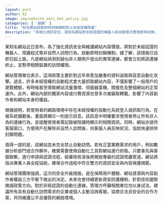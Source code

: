 ```yaml
---
layout: post
author: AI
image: img/website_anti_bot_policy.jpg
categories: [ '娛樂' ]
title: "知名網站啟動即時封鎖機制防止未經授權爬蟲"
description: "為強化資訊安全，某知名網站對未經認證的機器人與自動程式實施即時封鎖，保護內容資源與用戶權益，合規自動訪問則須申請認證。"
---
```

某知名網站近日宣布，為了強化資訊安全與維護網站內容價值，將對於未經認證的機器人、爬蟲程式等非自然人訪問行為，啟動即時封鎖機制。據了解，該措施已自即日起上路，凡是網站偵測到疑似非人類用戶發出的異常連線，都會立刻將該連線終止，並暫停相關裝置的訪問權限。

網站管理單位表示，這項政策主要針對近年來愈加嚴重的資料盜取與惡意自動化攻擊。過去，許多未經授權的自動程式會大量抓取網站內容，不僅影響了一般用戶的瀏覽體驗，有時候甚至導致網站流量激增、伺服器當機，間接危及整個網站的正常運作。此外，網站內部的獨家內容或付費資源也曾多次被竊取轉載，影響了內容創作者和網站本身的權益。

根據說明，若使用者的網路環境中存在未經授權的自動化系統登入或抓取行為，在被系統攔截後，畫面將顯示一則提示訊息。該訊息中明確要求使用者停止所有非人為的連線行為，並提醒使用者需記錄被阻擋時顯示的相關資訊。同時，網站亦提供客服窗口，方便用戶在解除非自然人訪問後，向客服人員反映狀況，協助快速排除封鎖問題。

值得一提的是，該網站並未完全禁止自動訪問。若有正當業務需求的用戶，例如數據分析部門或合作夥伴，確實需要使用自動化工具對網站進行抓取。只要事先與客服聯繫，進行申請與認證流程，經審核核准後將開放專屬的認證爬蟲管道。網站將指派專業人員全程協助，確保合作過程中符合雙方的資訊安全與內容保護規範。

網站管理團隊強調，這次的安全升級措施，是在保障用戶體驗、網站資源與內容創作者權益三方平衡下做出的決定。未來也會持續更新資安防護機制，針對技術趨勢微調政策方向。對於非經認證的自動化連線，管理方呼籲相關單位勿以身試法，建議所有具有自動化訪問需求的企業或個人主動洽詢客服，協商合法且安全的合作方案，共同維護公平且優質的網路環境。